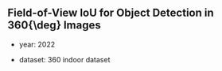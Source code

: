 ## Field-of-View IoU for Object Detection in 360{\deg} Images

- year: 2022

- dataset: 360 indoor dataset
